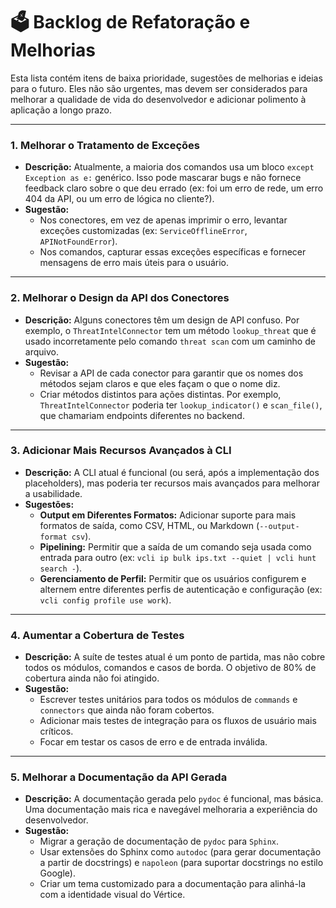 
# 🗳️ Backlog de Refatoração e Melhorias

Esta lista contém itens de baixa prioridade, sugestões de melhorias e ideias para o futuro. Eles não são urgentes, mas devem ser considerados para melhorar a qualidade de vida do desenvolvedor e adicionar polimento à aplicação a longo prazo.

---

### 1. Melhorar o Tratamento de Exceções

- **Descrição:** Atualmente, a maioria dos comandos usa um bloco `except Exception as e:` genérico. Isso pode mascarar bugs e não fornece feedback claro sobre o que deu errado (ex: foi um erro de rede, um erro 404 da API, ou um erro de lógica no cliente?).
- **Sugestão:**
    - Nos conectores, em vez de apenas imprimir o erro, levantar exceções customizadas (ex: `ServiceOfflineError`, `APINotFoundError`).
    - Nos comandos, capturar essas exceções específicas e fornecer mensagens de erro mais úteis para o usuário.

---

### 2. Melhorar o Design da API dos Conectores

- **Descrição:** Alguns conectores têm um design de API confuso. Por exemplo, o `ThreatIntelConnector` tem um método `lookup_threat` que é usado incorretamente pelo comando `threat scan` com um caminho de arquivo.
- **Sugestão:**
    - Revisar a API de cada conector para garantir que os nomes dos métodos sejam claros e que eles façam o que o nome diz.
    - Criar métodos distintos para ações distintas. Por exemplo, `ThreatIntelConnector` poderia ter `lookup_indicator()` e `scan_file()`, que chamariam endpoints diferentes no backend.

---

### 3. Adicionar Mais Recursos Avançados à CLI

- **Descrição:** A CLI atual é funcional (ou será, após a implementação dos placeholders), mas poderia ter recursos mais avançados para melhorar a usabilidade.
- **Sugestões:**
    - **Output em Diferentes Formatos:** Adicionar suporte para mais formatos de saída, como CSV, HTML, ou Markdown (`--output-format csv`).
    - **Pipelining:** Permitir que a saída de um comando seja usada como entrada para outro (ex: `vcli ip bulk ips.txt --quiet | vcli hunt search -`).
    - **Gerenciamento de Perfil:** Permitir que os usuários configurem e alternem entre diferentes perfis de autenticação e configuração (ex: `vcli config profile use work`).

---

### 4. Aumentar a Cobertura de Testes

- **Descrição:** A suíte de testes atual é um ponto de partida, mas não cobre todos os módulos, comandos e casos de borda. O objetivo de 80% de cobertura ainda não foi atingido.
- **Sugestão:**
    - Escrever testes unitários para todos os módulos de `commands` e `connectors` que ainda não foram cobertos.
    - Adicionar mais testes de integração para os fluxos de usuário mais críticos.
    - Focar em testar os casos de erro e de entrada inválida.

---

### 5. Melhorar a Documentação da API Gerada

- **Descrição:** A documentação gerada pelo `pydoc` é funcional, mas básica. Uma documentação mais rica e navegável melhoraria a experiência do desenvolvedor.
- **Sugestão:**
    - Migrar a geração de documentação de `pydoc` para `Sphinx`.
    - Usar extensões do Sphinx como `autodoc` (para gerar documentação a partir de docstrings) e `napoleon` (para suportar docstrings no estilo Google).
    - Criar um tema customizado para a documentação para alinhá-la com a identidade visual do Vértice.
